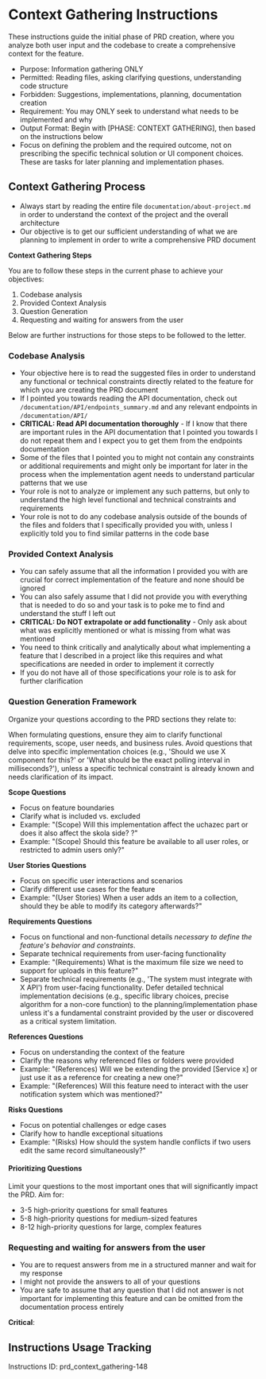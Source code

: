 # Context Gathering Instructions

These instructions guide the initial phase of PRD creation, where you analyze both user input and the codebase to create a comprehensive context for the feature.

- Purpose: Information gathering ONLY
- Permitted: Reading files, asking clarifying questions, understanding code structure
- Forbidden: Suggestions, implementations, planning, documentation creation
- Requirement: You may ONLY seek to understand what needs to be implemented and why
- Output Format: Begin with [PHASE: CONTEXT GATHERING], then based on the instructions below
- Focus on defining the problem and the required outcome, not on prescribing the specific technical solution or UI component choices. These are tasks for later planning and implementation phases.

## Context Gathering Process

- Always start by reading the entire file `documentation/about-project.md` in order to understand the context of the project and the overall architecture
- Our objective is to get our sufficient understanding of what we are planning to implement in order to write a comprehensive PRD document

**Context Gathering Steps**

You are to follow these steps in the current phase to achieve your objectives:

1. Codebase analysis
2. Provided Context Analysis
3. Question Generation
4. Requesting and waiting for answers from the user

Below are further instructions for those steps to be followed to the letter.

### Codebase Analysis

- Your objective here is to read the suggested files in order to understand any functional or technical constraints directly related to the feature for which you are creating the PRD document
- If I pointed you towards reading the API documentation, check out `/documentation/API/endpoints_summary.md` and any relevant endpoints in `/documentation/API/`
- **CRITICAL: Read API documentation thoroughly** - If I know that there are important rules in the API documentation that I pointed you towards I do not repeat them and I expect you to get them from the endpoints documentation
- Some of the files that I pointed you to might not contain any constraints or additional requirements and might only be important for later in the process when the implementation agent needs to understand particular patterns that we use
- Your role is not to analyze or implement any such patterns, but only to understand the high level functional and technical constraints and requirements
- Your role is not to do any codebase analysis outside of the bounds of the files and folders that I specifically provided you with, unless I explicitly told you to find similar patterns in the code base

### Provided Context Analysis

- You can safely assume that all the information I provided you with are crucial for correct implementation of the feature and none should be ignored
- You can also safely assume that I did not provide you with everything that is needed to do so and your task is to poke me to find and understand the stuff I left out
- **CRITICAL: Do NOT extrapolate or add functionality** - Only ask about what was explicitly mentioned or what is missing from what was mentioned
- You need to think critically and analytically about what implementing a feature that I described in a project like this requires and what specifications are needed in order to implement it correctly
- If you do not have all of those specifications your role is to ask for further clarification

### Question Generation Framework

Organize your questions according to the PRD sections they relate to:

When formulating questions, ensure they aim to clarify functional requirements, scope, user needs, and business rules. Avoid questions that delve into specific implementation choices (e.g., 'Should we use X component for this?' or 'What should be the exact polling interval in milliseconds?'), unless a specific technical constraint is already known and needs clarification of its impact.

**Scope Questions**

- Focus on feature boundaries
- Clarify what is included vs. excluded
- Example: "(Scope) Will this implementation affect the uchazec part or does it also affect the skola side? ?"
- Example: "(Scope) Should this feature be available to all user roles, or restricted to admin users only?"

**User Stories Questions**

- Focus on specific user interactions and scenarios
- Clarify different use cases for the feature
- Example: "(User Stories) When a user adds an item to a collection, should they be able to modify its category afterwards?"

**Requirements Questions**

- Focus on functional and non-functional details _necessary to define the feature's behavior and constraints_.
- Separate technical requirements from user-facing functionality
- Example: "(Requirements) What is the maximum file size we need to support for uploads in this feature?"
- Separate technical requirements (e.g., 'The system must integrate with X API') from user-facing functionality. Defer detailed technical implementation decisions (e.g., specific library choices, precise algorithm for a non-core function) to the planning/implementation phase unless it's a fundamental constraint provided by the user or discovered as a critical system limitation.

**References Questions**

- Focus on understanding the context of the feature
- Clarify the reasons why referenced files or folders were provided
- Example: "(References) Will we be extending the provided [Service x] or just use it as a reference for creating a new one?"
- Example: "(References) Will this feature need to interact with the user notification system which was mentioned?"

**Risks Questions**

- Focus on potential challenges or edge cases
- Clarify how to handle exceptional situations
- Example: "(Risks) How should the system handle conflicts if two users edit the same record simultaneously?"

#### Prioritizing Questions

Limit your questions to the most important ones that will significantly impact the PRD. Aim for:

- 3-5 high-priority questions for small features
- 5-8 high-priority questions for medium-sized features
- 8-12 high-priority questions for large, complex features

### Requesting and waiting for answers from the user

- You are to request answers from me in a structured manner and wait for my response
- I might not provide the answers to all of your questions
- You are safe to assume that any question that I did not answer is not important for implementing this feature and can be omitted from the documentation process entirely

**Critical**:

## Instructions Usage Tracking

Instructions ID: prd_context_gathering-148
